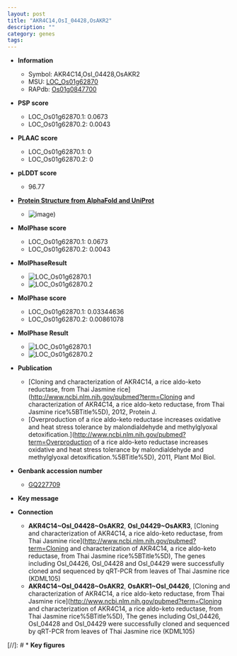 ```yaml
---
layout: post
title: "AKR4C14,OsI_04428,OsAKR2"
description: ""
category: genes
tags: 
---
```


* **Information**  
    + Symbol: AKR4C14,OsI_04428,OsAKR2  
    + MSU: [LOC_Os01g62870](http://rice.plantbiology.msu.edu/cgi-bin/ORF_infopage.cgi?orf=LOC_Os01g62870)  
    + RAPdb: [Os01g0847700](http://rapdb.dna.affrc.go.jp/viewer/gbrowse_details/irgsp1?name=Os01g0847700)  

* **PSP score**  
    + LOC_Os01g62870.1: 0.0673 
    + LOC_Os01g62870.2: 0.0043 

* **PLAAC score**  
    + LOC_Os01g62870.1: 0 
    + LOC_Os01g62870.2: 0 

* **pLDDT score**
    + 96.77

* **[Protein Structure from AlphaFold and UniProt](https://www.uniprot.org/uniprotkb/Q941T6/entry#structure)**
    + ![image](https://ricepsp.github.io/images/Q9/AF-Q941T6-F1.png))

* **MolPhase score**
    + LOC_Os01g62870.1: 0.0673
    + LOC_Os01g62870.2: 0.0043

* **MolPhaseResult**
    + ![LOC_Os01g62870.1](https://ricepsp.github.io/pictures/LOC_Os01g/LOC_Os01g62870.1.png)
    + ![LOC_Os01g62870.2](https://ricepsp.github.io/pictures/LOC_Os01g/LOC_Os01g62870.2.png)

* **MolPhase score**
    + LOC_Os01g62870.1: 0.03344636
    + LOC_Os01g62870.2: 0.00861078

* **MolPhase Result**
    + ![LOC_Os01g62870.1](https://304243504.github.io/Pictures/LOC_Os01g/LOC_Os01g62870.1.png)
    + ![LOC_Os01g62870.2](https://304243504.github.io/Pictures/LOC_Os01g/LOC_Os01g62870.2.png)

* **Publication**  
    + [Cloning and characterization of AKR4C14, a rice aldo-keto reductase, from Thai Jasmine rice](http://www.ncbi.nlm.nih.gov/pubmed?term=Cloning and characterization of AKR4C14, a rice aldo-keto reductase, from Thai Jasmine rice%5BTitle%5D), 2012, Protein J.
    + [Overproduction of a rice aldo-keto reductase increases oxidative and heat stress tolerance by malondialdehyde and methylglyoxal detoxification.](http://www.ncbi.nlm.nih.gov/pubmed?term=Overproduction of a rice aldo-keto reductase increases oxidative and heat stress tolerance by malondialdehyde and methylglyoxal detoxification.%5BTitle%5D), 2011, Plant Mol Biol.

* **Genbank accession number**  
    + [GQ227709](http://www.ncbi.nlm.nih.gov/nuccore/GQ227709)

* **Key message**  

* **Connection**  
    + __AKR4C14~OsI_04428~OsAKR2__, __OsI_04429~OsAKR3__, [Cloning and characterization of AKR4C14, a rice aldo-keto reductase, from Thai Jasmine rice](http://www.ncbi.nlm.nih.gov/pubmed?term=Cloning and characterization of AKR4C14, a rice aldo-keto reductase, from Thai Jasmine rice%5BTitle%5D), The genes including OsI_04426, OsI_04428 and OsI_04429 were successfully cloned and sequenced by qRT-PCR from leaves of Thai Jasmine rice (KDML105)
    + __AKR4C14~OsI_04428~OsAKR2__, __OsAKR1~OsI_04426__, [Cloning and characterization of AKR4C14, a rice aldo-keto reductase, from Thai Jasmine rice](http://www.ncbi.nlm.nih.gov/pubmed?term=Cloning and characterization of AKR4C14, a rice aldo-keto reductase, from Thai Jasmine rice%5BTitle%5D), The genes including OsI_04426, OsI_04428 and OsI_04429 were successfully cloned and sequenced by qRT-PCR from leaves of Thai Jasmine rice (KDML105)

[//]: # * **Key figures**  


